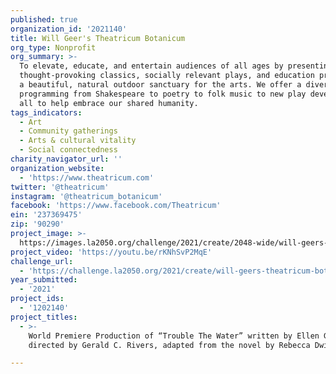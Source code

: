 ```yaml
---
published: true
organization_id: '2021140'
title: Will Geer's Theatricum Botanicum
org_type: Nonprofit
org_summary: >-
  To elevate, educate, and entertain audiences of all ages by presenting
  thought-provoking classics, socially relevant plays, and education programs in
  a beautiful, natural outdoor sanctuary for the arts. We offer a diversity of
  programming from Shakespeare to poetry to folk music to new play development,
  all to help embrace our shared humanity.
tags_indicators:
  - Art
  - Community gatherings
  - Arts & cultural vitality
  - Social connectedness
charity_navigator_url: ''
organization_website:
  - 'https://www.theatricum.com'
twitter: '@theatricum'
instagram: '@theatricum_botanicum'
facebook: 'https://www.facebook.com/Theatricum'
ein: '237369475'
zip: '90290'
project_image: >-
  https://images.la2050.org/challenge/2021/create/2048-wide/will-geers-theatricum-botanicum.jpg
project_video: 'https://youtu.be/rKNhSvP2MqE'
challenge_url:
  - 'https://challenge.la2050.org/2021/create/will-geers-theatricum-botanicum/'
year_submitted:
  - '2021'
project_ids:
  - '1202140'
project_titles:
  - >-
    World Premiere Production of “Trouble The Water” written by Ellen Geer and
    directed by Gerald C. Rivers, adapted from the novel by Rebecca Dwight Bruff

---
```

